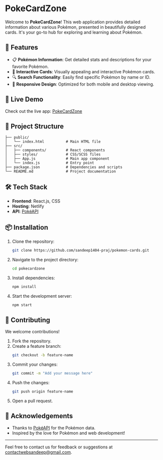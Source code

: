 # PokeCardZone

Welcome to **PokeCardZone**! This web application provides detailed information about various Pokémon, presented in beautifully designed cards. It's your go-to hub for exploring and learning about Pokémon.

## 🌟 Features

- 📋 **Pokémon Information**: Get detailed stats and descriptions for your favorite Pokémon.
- 🎨 **Interactive Cards**: Visually appealing and interactive Pokémon cards.
- 🔍 **Search Functionality**: Easily find specific Pokémon by name or ID.
- 📱 **Responsive Design**: Optimized for both mobile and desktop viewing.

## 🚀 Live Demo

Check out the live app: [PokeCardZone](https://pokecardzone.netlify.app)

## 📂 Project Structure

```plaintext
├── public/
│   └── index.html          # Main HTML file
├── src/
│   ├── components/         # React components
│   ├── styles/             # CSS/SCSS files
│   ├── App.js              # Main app component
│   └── index.js            # Entry point
├── package.json            # Dependencies and scripts
└── README.md               # Project documentation
```

## 🛠️ Tech Stack

- **Frontend**: React.js, CSS
- **Hosting**: Netlify
- **API**: [PokéAPI](https://pokeapi.co)

## 📦 Installation

1. Clone the repository:
   ```bash
   git clone https://github.com/sandeep1404-praj/pokemon-cards.git
   ```
2. Navigate to the project directory:
   ```bash
   cd pokecardzone
   ```
3. Install dependencies:
   ```bash
   npm install
   ```
4. Start the development server:
   ```bash
   npm start
   ```

## 🤝 Contributing

We welcome contributions!  
1. Fork the repository.  
2. Create a feature branch:  
   ```bash
   git checkout -b feature-name
   ```  
3. Commit your changes:  
   ```bash
   git commit -m "Add your message here"
   ```  
4. Push the changes:  
   ```bash
   git push origin feature-name
   ```  
5. Open a pull request.

## 🌟 Acknowledgements

- Thanks to [PokéAPI](https://pokeapi.co) for the Pokémon data.
- Inspired by the love for Pokémon and web development!

---

Feel free to contact us for feedback or suggestions at contactwebsandeep@gmail.com.
